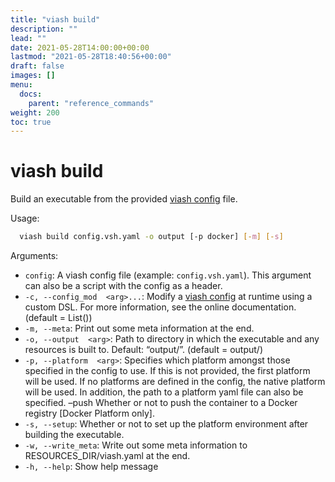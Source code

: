 ```yaml
---
title: "viash build"
description: ""
lead: ""
date: 2021-05-28T14:00:00+00:00
lastmod: "2021-05-28T18:40:56+00:00"
draft: false
images: []
menu:
  docs:
    parent: "reference_commands"
weight: 200
toc: true
---
```




# viash build

Build an executable from the provided [viash config](/config) file.

Usage:

``` bash
  viash build config.vsh.yaml -o output [-p docker] [-m] [-s]
```

Arguments:

-   `config`: A viash config file (example: `config.vsh.yaml`). This
    argument can also be a script with the config as a header.
-   `-c, --config_mod  <arg>...`: Modify a [viash config](/config) at
    runtime using a custom DSL. For more information, see the online
    documentation. (default = List())
-   `-m, --meta`: Print out some meta information at the end.
-   `-o, --output  <arg>`: Path to directory in which the executable and
    any resources is built to. Default: “output/”. (default = output/)
-   `-p, --platform  <arg>`: Specifies which platform amongst those
    specified in the config to use. If this is not provided, the first
    platform will be used. If no platforms are defined in the config,
    the native platform will be used. In addition, the path to a
    platform yaml file can also be specified. –push Whether or not to
    push the container to a Docker registry \[Docker Platform only\].
-   `-s, --setup`: Whether or not to set up the platform environment
    after building the executable.
-   `-w, --write_meta`: Write out some meta information to
    RESOURCES\_DIR/viash.yaml at the end.
-   `-h, --help`: Show help message
